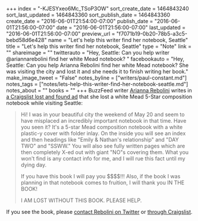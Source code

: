 +++
index = "-KJESYxeo6Mc_TSoP3OW"
sort_create_date = 1464843240
sort_last_updated = 1464843360
sort_publish_date = 1464843360
create_date = "2016-06-01T21:54:00-07:00"
publish_date = "2016-06-01T21:56:00-07:00"
date = "2016-06-01T21:56:00-07:00"
last_updated = "2016-06-01T21:56:00-07:00"
preview_url = "f7071b19-0b20-78b5-a3c5-bebd58d6e428"
name = "Let's help this writer find her notebook, Seattle"
title = "Let's help this writer find her notebook, Seattle"
type = "Note"
link = ""
shareimage = ""
twitterauto = "Hey, Seattle: Can you help writer @ariannarebolini find her white Mead notebook? "
facebookauto = "Hey, Seattle: Can you help Arianna Rebolini find her white Mead notebook? She was visiting the city and lost it and she needs it to finish writing her book."
make_image_tweet = "False"
notes_byline = ["writers/paul-constant.md"]
notes_tags = ["notes/lets-help-this-writer-find-her-notebook-seattle.md"]
notes_about = ""
books = ""
+++
BuzzFeed writer [Arianna Rebolini](https://twitter.com/ariannarebolini/status/738160081217298433) writes in [a Craigslist lost and found ad](http://seattle.craigslist.org/see/laf/5615099292.html) that she lost a white Mead 5-Star composition notebook while visiting Seattle:

<blockquote><p>Hi! I was in your beautiful city the weekend of May 20 and seem to have misplaced an incredibly important notebook in that time. Have you seen it? It's a 5-star Mead composition notebook with a white plastic-y cover with folder inlay. On the inside you will see an index and then headings like "Emily & Nathan's relationship" and "DAY TWO" and "SSWW." You will also see fully written pages which are then completely X-ed out with giant "NO"s covering them. What you won't find is any contact info for me, and I will rue this fact until my dying day.</p>

<p>If you have this book I will pay you $$$$!!! Also, if the book I was planning in that notebook comes to fruition, I will thank you IN THE BOOK!</p>

<p>I AM LOST WITHOUT THIS BOOK. PLEASE HELP.</p></blockquote>

If you see the book, please [contact Rebolini on Twitter](https://twitter.com/AriannaRebolini) or [through Craigslist](http://seattle.craigslist.org/see/laf/5615099292.html).
